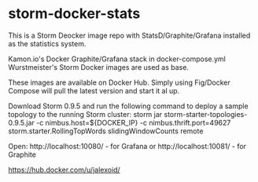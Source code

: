 storm-docker-stats
============

This is a Storm Deocker image repo with StatsD/Graphite/Grafana installed as the statistics system.

Kamon.io's Docker Graphite/Grafana stack in docker-compose.yml
Wurstmeister's Storm Docker images are used as base.


These images are available on Docker Hub. Simply using Fig/Docker Compose will pull the latest version and start it al up.

Download Storm 0.9.5 and run the following command to deploy a sample topology to the running Storm cluster:
storm jar storm-starter-topologies-0.9.5.jar -c nimbus.host=${DOCKER_IP} -c nimbus.thrift.port=49627 storm.starter.RollingTopWords  slidingWindowCounts remote

Open:
http://localhost:10080/ - for Grafana
or
http://localhost:10081/ - for Graphite


https://hub.docker.com/u/jalexoid/
